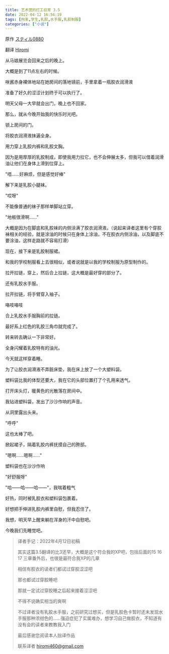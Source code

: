 ```yaml
---
title: 艺术馆的打工日常 3.5
date: 2022-04-12 16:54:19
tags: [拘束,学生,乳胶,水手服,乳胶制服]
categories: ["小说"]
---
```


原作 [スティル0880](https://www.pixiv.net/users/24199579) 

翻译 [Hiromi](https://hiromi.eu.org/)

从马娘展览会回来之后的晚上。

大概是到了11点左右的时候。

咲酱赤身裸体地站在她房间的落地镜前，手里拿着一瓶胶衣润滑液

准备了好久的涩涩计划终于可以执行了。

明天父母一大早就会出门，晚上也不回家。

那么，就从今晚开始我的快乐时光吧。

锁上房间的门。

将胶衣润滑液抹遍全身。

用力穿上乳胶内裤和乳胶文胸。

因为是用厚厚的乳胶制成，即使我用力拉它，也不会伸展太多，但我可以借着润滑油让他们在身体上滑到位穿上。

"唔……好麻烦，但是感觉好棒"

解下来是乳胶小腿袜。

"哎呀"

不能像普通的袜子那样单脚站立穿。

"地板很滑啊……"

大概是因为在脚底和乳胶袜的内侧涂满了胶衣润滑液。（说起来译者这里有个穿胶袜相关的经验，就是涂油的时候只在身体上涂油，不在胶衣内侧涂油，以及脚底不要涂油，这样走路就不容易打滑）

现在，接下来是乳胶制服裙。

和我的学校制服看上去很相似，或者说就是以我的学校制服为原型制作的。

拉开拉链，穿上，然后合上拉链，这大概是最好穿的部分了。

还有乳胶水手服。

拉开拉链，将手臂穿入袖子。

咯吱咯吱

合上乳胶水手服胸前的拉链。

最好系上红色的乳胶三角巾就完成了。

转来转去确认一下非常好。

全身闪耀着乳胶特有的油光。

今天就这样穿着睡。

为了让胶衣润滑液不弄脏床垫，我在床上放了一个大塑料袋。

塑料袋比我的体型还要大，我在它的头部位置打了个孔用来透气。

打开床头灯，暖黄色的光散落在房间中。

我钻进塑料袋，发出了沙沙作响的声音。

从洞里露出头来。

"呼呼"

这也太棒了吧。

掀起裙子，隔着乳胶内裤抚摸自己的胯部。

"嗯啊……嗯啊……"

塑料袋也在沙沙作响

"好舒服呀"

"哈——哈——哈——"，我喘着粗气

好热，同时被乳胶衣和塑料袋包裹着。

好想把手伸进乳胶内裤里自慰，但我忍住了。

我想，明天早上醒来躺在浑身的汗中自慰吧。

今晚我们先睡觉吧。

> 译者手记：2022年4月12日初稿
>
> 其实这篇3.5翻译的比3还早，大概是这个符合我的XP吧，包括后面的15 16 17 三章番外后，也很是最符合我XP的几章
>
> 相信有胶衣的读者们都试过穿胶涩涩吧
>
> 那也都试过穿胶睡吧
>
> 那就一定试过穿胶睡之后起来接着涩涩吧
>
> 不得不说确实相当的爽啊
>
> 不过译者没有乳胶水手服，之前研究过想买，但是乳胶色卡暂时还未发现水手服那种浓绀色的……强迫症犯了实属难办，想学习自己做胶衣，不知道有没有会的读者来教教我入门
>
> 最后感谢您阅读本人拙译作品
>
> 联系译者 hiromi460@gmail.com